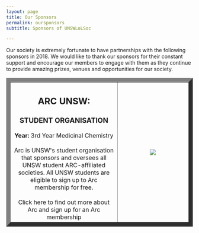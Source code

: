 ```yaml
---
layout: page
title: Our Sponsors
permalink: oursponsors
subtitle: Sponsors of UNSWLoLSoc

---
```

Our society is extremely fortunate to have partnerships with the following sponsors in 2018. We would like to thank our sponsors for their constant support and encourage our members to engage with them as they continue to provide amazing prizes, venues and opportunities for our society.

<table border="11">
<tr>
<td style="width: 60%; text-align: center;"> <h2><b> ARC UNSW:</b></h2>
<h3> STUDENT ORGANISATION </h3>
<b>Year:</b> 3rd Year Medicinal Chemistry
<br> <br> Arc is UNSW's student organisation that sponsors and oversees all UNSW student ARC-affiliated societies. All UNSW students are eligible to sign up to Arc membership for free.
  <br><br>Click here to find out more about Arc and sign up for an Arc membership
</td>
<td style="text-align: center;">
<img src="https://xelus22.github.io/LoLSocWebpage/uploads/30711799_2086764861350849_5821514581280817152_n.jpg">
</td>

</tr>
</table>

<p></p>
<p></p>
